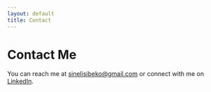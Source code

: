 ```yaml
---
layout: default
title: Contact
---
```


# Contact Me

You can reach me at sinelisibeko@gmail.com or connect with me on [LinkedIn]([LinkedIn.html]).
